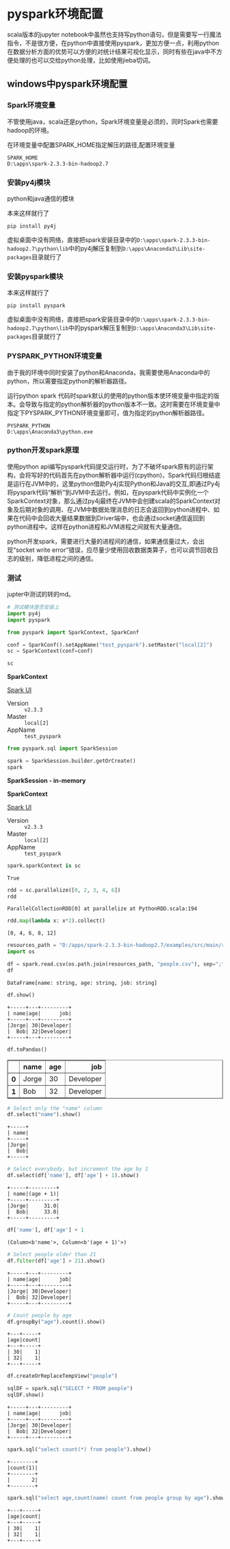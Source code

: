 # pyspark环境配置
scala版本的jupyter notebook中虽然也支持写python语句，但是需要写一行魔法指令，不是很方便，在python中直接使用pyspark，更加方便一点，利用python在数据分析方面的优势可以方便的对统计结果可视化显示，同时有些在java中不方便处理的也可以交给python处理，比如使用jieba切词。

## windows中pyspark环境配置

### Spark环境变量
不管使用java，scala还是python，Spark环境变量是必须的，同时Spark也需要hadoop的环境。

在环境变量中配置SPARK_HOME指定解压的路径,配置环境变量
```
SPARK_HOME
D:\apps\spark-2.3.3-bin-hadoop2.7
```

### 安装py4j模块
python和java通信的模块

本来这样就行了
```
pip install py4j
```

虚拟桌面中没有网络，直接把spark安装目录中的`D:\apps\spark-2.3.3-bin-hadoop2.7\python\lib`中的py4j解压复制到`D:\apps\Anaconda3\Lib\site-packages`目录就行了


### 安装pyspark模块

本来这样就行了
```
pip install pyspark
```

虚拟桌面中没有网络，直接把spark安装目录中的`D:\apps\spark-2.3.3-bin-hadoop2.7\python\lib`中的pyspark解压复制到`D:\apps\Anaconda3\Lib\site-packages`目录就行了


### PYSPARK_PYTHON环境变量
由于我的环境中同时安装了python和Anaconda，我需要使用Anaconda中的python，所以需要指定python的解析器路径。

运行python spark 代码时spark默认的使用的python版本使环境变量中指定的版本。会导致与指定的python解析器的python版本不一致。这时需要在环境变量中指定下PYSPARK_PYTHON环境变量即可，值为指定的python解析器路径。
```
PYSPARK_PYTHON
D:\apps\Anaconda3\python.exe
```

### python开发spark原理
使用python api编写pyspark代码提交运行时，为了不破坏spark原有的运行架构，会将写好的代码首先在python解析器中运行(cpython)，Spark代码归根结底是运行在JVM中的，这里python借助Py4j实现Python和Java的交互,即通过Py4j将pyspark代码“解析”到JVM中去运行。例如，在pyspark代码中实例化一个SparkContext对象，那么通过py4j最终在JVM中会创建scala的SparkContext对象及后期对象的调用、在JVM中数据处理消息的日志会返回到python进程中、如果在代码中会回收大量结果数据到Driver端中，也会通过socket通信返回到python进程中。这样在python进程和JVM进程之间就有大量通信。

python开发spark，需要进行大量的进程间的通信，如果通信量过大，会出现“socket write error”错误，应尽量少使用回收数据类算子，也可以调节回收日志的级别，降低进程之间的通信。

### 测试
jupter中测试的转的md。


```python
# 测试模块是否安装上
import py4j
import pyspark
```


```python
from pyspark import SparkContext, SparkConf
```


```python
conf = SparkConf().setAppName("test_pyspark").setMaster("local[2]")
sc = SparkContext(conf=conf)
```


```python
sc
```





<div>
<p><b>SparkContext</b></p>

<p><a href="http://WIN-UMC26.bj-dptechnology.net:4040">Spark UI</a></p>

<dl>
  <dt>Version</dt>
    <dd><code>v2.3.3</code></dd>
  <dt>Master</dt>
    <dd><code>local[2]</code></dd>
  <dt>AppName</dt>
    <dd><code>test_pyspark</code></dd>
</dl>
</div>
        




```python
from pyspark.sql import SparkSession
```


```python
spark = SparkSession.builder.getOrCreate()
spark
```





<div>
    <p><b>SparkSession - in-memory</b></p>
    
<div>
<p><b>SparkContext</b></p>

<p><a href="http://WIN-UMC26.bj-dptechnology.net:4040">Spark UI</a></p>

<dl>
  <dt>Version</dt>
    <dd><code>v2.3.3</code></dd>
  <dt>Master</dt>
    <dd><code>local[2]</code></dd>
  <dt>AppName</dt>
    <dd><code>test_pyspark</code></dd>
</dl>
</div>

</div>
        




```python
spark.sparkContext is sc
```




    True




```python
rdd = sc.parallelize([0, 2, 3, 4, 6])
rdd
```




    ParallelCollectionRDD[0] at parallelize at PythonRDD.scala:194




```python
rdd.map(lambda x: x*2).collect()
```




    [0, 4, 6, 8, 12]




```python
resources_path = "D:/apps/spark-2.3.3-bin-hadoop2.7/examples/src/main/resources"
import os
```


```python
df = spark.read.csv(os.path.join(resources_path, "people.csv"), sep=";", header=True)
df
```




    DataFrame[name: string, age: string, job: string]




```python
df.show()
```

    +-----+---+---------+
    | name|age|      job|
    +-----+---+---------+
    |Jorge| 30|Developer|
    |  Bob| 32|Developer|
    +-----+---+---------+
    
    


```python
df.toPandas()
```




<div>
<style scoped>
    .dataframe tbody tr th:only-of-type {
        vertical-align: middle;
    }

    .dataframe tbody tr th {
        vertical-align: top;
    }

    .dataframe thead th {
        text-align: right;
    }
</style>
<table border="1" class="dataframe">
  <thead>
    <tr style="text-align: right;">
      <th></th>
      <th>name</th>
      <th>age</th>
      <th>job</th>
    </tr>
  </thead>
  <tbody>
    <tr>
      <th>0</th>
      <td>Jorge</td>
      <td>30</td>
      <td>Developer</td>
    </tr>
    <tr>
      <th>1</th>
      <td>Bob</td>
      <td>32</td>
      <td>Developer</td>
    </tr>
  </tbody>
</table>
</div>




```python
# Select only the "name" column
df.select("name").show()
```

    +-----+
    | name|
    +-----+
    |Jorge|
    |  Bob|
    +-----+
    
    


```python
# Select everybody, but increment the age by 1
df.select(df['name'], df['age'] + 1).show()
```

    +-----+---------+
    | name|(age + 1)|
    +-----+---------+
    |Jorge|     31.0|
    |  Bob|     33.0|
    +-----+---------+
    
    


```python
df['name'], df['age'] + 1
```




    (Column<b'name'>, Column<b'(age + 1)'>)




```python
# Select people older than 21
df.filter(df['age'] > 21).show()
```

    +-----+---+---------+
    | name|age|      job|
    +-----+---+---------+
    |Jorge| 30|Developer|
    |  Bob| 32|Developer|
    +-----+---+---------+
    
    


```python
# Count people by age
df.groupBy("age").count().show()
```

    +---+-----+
    |age|count|
    +---+-----+
    | 30|    1|
    | 32|    1|
    +---+-----+
    
    


```python
df.createOrReplaceTempView("people")
```


```python
sqlDF = spark.sql("SELECT * FROM people")
sqlDF.show()
```

    +-----+---+---------+
    | name|age|      job|
    +-----+---+---------+
    |Jorge| 30|Developer|
    |  Bob| 32|Developer|
    +-----+---+---------+
    
    


```python
spark.sql("select count(*) from people").show()
```

    +--------+
    |count(1)|
    +--------+
    |       2|
    +--------+
    
    


```python
spark.sql("select age,count(name) count from people group by age").show()
```

    +---+-----+
    |age|count|
    +---+-----+
    | 30|    1|
    | 32|    1|
    +---+-----+
    
    


```python

```


